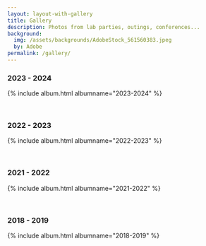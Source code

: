 ```yaml
---
layout: layout-with-gallery
title: Gallery
description: Photos from lab parties, outings, conferences...
background:
  img: /assets/backgrounds/AdobeStock_561560383.jpeg
  by: Adobe
permalink: /gallery/
---
```


<script type="text/javascript">
    document.addEventListener('DOMContentLoaded', function() {
        // This code will only run after the full HTML page is loaded
        const galleryElement = document.getElementById("{{include.albumname}}");
        if (galleryElement) {
            lightGallery(galleryElement);
        }
    });
</script>

<h3>2023 - 2024</h3>

{% include album.html albumname="2023-2024" %}

<br>
<h3>2022 - 2023</h3>

{% include album.html albumname="2022-2023" %}

<br>
<h3>2021 - 2022</h3>

{% include album.html albumname="2021-2022" %}

<br>
<h3>2018 - 2019</h3>

{% include album.html albumname="2018-2019" %}
